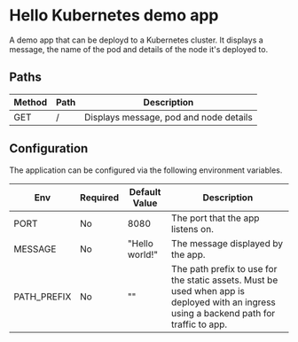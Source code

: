 # Hello Kubernetes demo app

A demo app that can be deployd to a Kubernetes cluster. It displays a message, the name of the pod and details of the node it's deployed to.

## Paths

| Method | Path | Description |
| -------| ---- | ----------- |
| GET    | /    | Displays message, pod and node details |

## Configuration

The application can be configured via the following environment variables.

| Env | Required | Default Value | Description |
| --- | -------- | ------------- | ----------- |
| PORT | No | 8080 | The port that the app listens on. |
| MESSAGE | No | "Hello world!" | The message displayed by the app. |
| PATH_PREFIX | No | "" | The path prefix to use for the static assets. Must be used when app is deployed with an ingress using a backend path for traffic to app. |

